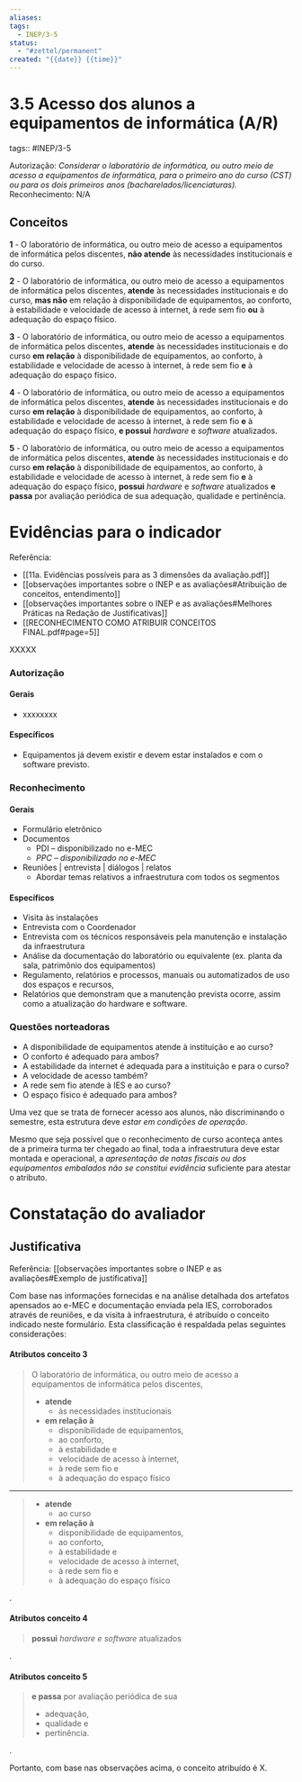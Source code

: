 ```yaml
---
aliases: 
tags:
  - INEP/3-5
status:
  - "#zettel/permanent"
created: "{{date}} {{time}}"
---
```

# 3.5 Acesso dos alunos a equipamentos de informática (A/R)

tags:: #INEP/3-5

Autorização: _Considerar o laboratório de informática, ou outro meio de acesso a equipamentos de informática, para o primeiro ano do curso (CST) ou para os dois primeiros anos (bacharelados/licenciaturas)._
Reconhecimento: N/A

## Conceitos

**1** - O laboratório de informática, ou outro meio de acesso a equipamentos de informática pelos discentes, **não atende** às necessidades institucionais e do curso.

**2** - O laboratório de informática, ou outro meio de acesso a equipamentos de informática pelos discentes, **atende** às necessidades institucionais e do curso, **mas não** em relação à disponibilidade de equipamentos, ao conforto, à estabilidade e velocidade de acesso à internet, à rede sem fio **ou** à adequação do espaço físico.

**3** - O laboratório de informática, ou outro meio de acesso a equipamentos de informática pelos discentes, **atende** às necessidades institucionais e do curso **em relação** à disponibilidade de equipamentos, ao conforto, à estabilidade e velocidade de acesso à internet, à rede sem fio **e** à adequação do espaço físico.

**4** - O laboratório de informática, ou outro meio de acesso a equipamentos de informática pelos discentes, **atende** às necessidades institucionais e do curso **em relação** à disponibilidade de equipamentos, ao conforto, à estabilidade e velocidade de acesso à internet, à rede sem fio **e** à adequação do espaço físico, **e possui** _hardware_ e _software_ atualizados.

**5** - O laboratório de informática, ou outro meio de acesso a equipamentos de informática pelos discentes, **atende** às necessidades institucionais e do curso **em relação** à disponibilidade de equipamentos, ao conforto, à estabilidade e velocidade de acesso à internet, à rede sem fio **e** à adequação do espaço físico, **possui** _hardware_ e _software_ atualizados **e passa** por avaliação periódica de sua adequação, qualidade e pertinência.

# Evidências para o indicador

Referência:

- [[11a. Evidências possíveis para as 3 dimensões da avaliação.pdf]]
- [[observações importantes sobre o INEP e as avaliações#Atribuição de conceitos, entendimento]]
- [[observações importantes sobre o INEP e as avaliações#Melhores Práticas na Redação de Justificativas]]
- [[RECONHECIMENTO COMO ATRIBUIR CONCEITOS FINAL.pdf#page=5]]

XXXXX

### Autorização

#### Gerais

- xxxxxxxx

#### Específicos

- Equipamentos já devem existir e devem estar instalados e com o software previsto.

### Reconhecimento

#### Gerais

- Formulário eletrônico
- Documentos
  - PDI – disponibilizado no e-MEC
  - _PPC – disponibilizado no e-MEC_
- Reuniões | entrevista | diálogos | relatos
  - Abordar temas relativos a infraestrutura com todos os segmentos

#### Específicos

- Visita às instalações
- Entrevista com o Coordenador
- Entrevista com os técnicos responsáveis pela manutenção e instalação da infraestrutura
- Análise da documentação do laboratório ou equivalente (ex. planta da sala, patrimônio dos equipamentos)
- Regulamento, relatórios e processos, manuais ou automatizados de uso dos espaços e recursos,
- Relatórios que demonstram que a manutenção prevista ocorre, assim como a atualização do hardware e software.

### Questões norteadoras

- A disponibilidade de equipamentos atende à instituição e ao curso?
- O conforto é adequado para ambos?
- A estabilidade da internet é adequada para a instituição e para o curso?
- A velocidade de acesso também?
- A rede sem fio atende à IES e ao curso?
- O espaço físico é adequado para ambos?

Uma vez que se trata de fornecer acesso aos alunos, não discriminando o semestre, esta estrutura deve _estar em condições de operação_.

Mesmo que seja possível que o reconhecimento de curso aconteça antes de a primeira turma ter chegado ao final, toda a infraestrutura deve estar montada e operacional, a _apresentação de notas fiscais ou dos equipamentos embalados não se constitui evidência_ suficiente para atestar o atributo.

# Constatação do avaliador

## Justificativa

Referência: [[observações importantes sobre o INEP e as avaliações#Exemplo de justificativa]]

Com base nas informações fornecidas e na análise detalhada dos artefatos apensados ao e-MEC e documentação enviada pela IES, corroborados através de reuniões, e da visita à infraestrutura, é atribuído o conceito indicado neste formulário. Esta classificação é respaldada pelas seguintes considerações:

#### Atributos conceito 3

> O laboratório de informática, ou outro meio de acesso a equipamentos de informática pelos discentes,
>
> - **atende**
>   - às necessidades institucionais
> - **em relação à**
>   - disponibilidade de equipamentos,
>   - ao conforto,
>   - à estabilidade e
>   - velocidade de acesso à internet,
>   - à rede sem fio e
>   - à adequação do espaço físico

---

> - **atende**
>   - ao curso
> - **em relação à**
>   - disponibilidade de equipamentos,
>   - ao conforto,
>   - à estabilidade e
>   - velocidade de acesso à internet,
>   - à rede sem fio e
>   - à adequação do espaço físico

.

#### Atributos conceito 4

> **possui** _hardware e software_ atualizados

.

#### Atributos conceito 5

> **e passa** por avaliação periódica de sua
>
> - adequação,
> - qualidade e
> - pertinência.

.

Portanto, com base nas observações acima, o conceito atribuído é X.
